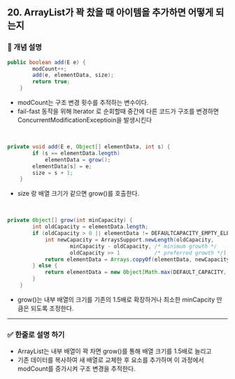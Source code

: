 ## 20. ArrayList가 꽉 찼을 때 아이템을 추가하면 어떻게 되는지

### 🧠 개념 설명
```java
public boolean add(E e) {
        modCount++;
        add(e, elementData, size);
        return true;
    }
```

- modCount는 구조 변경 횟수를 추적하는 변수이다.
- fail-fast 동작을 위해 Iterator 로 순회할때 중간에 다른 코드가 구조를 변경하면 ConcurrentModificationExceptioin을 발생시킨다

<br/>

```java
private void add(E e, Object[] elementData, int s) {
        if (s == elementData.length)
            elementData = grow();
        elementData[s] = e;
        size = s + 1;
    }
```
- size 랑 배열 크기가 같으면 grow()를 호출한다.

<br/>
  
```java
private Object[] grow(int minCapacity) {
        int oldCapacity = elementData.length;
        if (oldCapacity > 0 || elementData != DEFAULTCAPACITY_EMPTY_ELEMENTDATA) {
            int newCapacity = ArraysSupport.newLength(oldCapacity,
                    minCapacity - oldCapacity, /* minimum growth */
                    oldCapacity >> 1           /* preferred growth */);
            return elementData = Arrays.copyOf(elementData, newCapacity);
        } else {
            return elementData = new Object[Math.max(DEFAULT_CAPACITY, minCapacity)];
        }
    }
```
- grow()는 내부 배열의 크기를 기존의 1.5배로 확장하거나 최소한 minCapcity 만큼은 되도록 조정한다.

---
### ✅ 한줄로 설명 하기

- ArrayList는 내부 배열이 꽉 차면 grow()를 통해 배열 크기를 1.5배로 늘리고
- 기존 데이터를 복사하여 새 배열로 교체한 후 요소를 추가하며 이 과정에서 modCount를 증가시켜 구조 변경을 추적한다.

